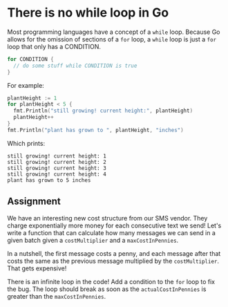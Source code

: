 # There is no while loop in Go

Most programming languages have a concept of a `while` loop. Because Go allows for the omission of sections of a `for` loop, a `while` loop is just a `for` loop that only has a CONDITION.

```go
for CONDITION {
  // do some stuff while CONDITION is true
}
```

For example:

```go
plantHeight := 1
for plantHeight < 5 {
  fmt.Println("still growing! current height:", plantHeight)
  plantHeight++
}
fmt.Println("plant has grown to ", plantHeight, "inches")
```

Which prints:

```
still growing! current height: 1
still growing! current height: 2
still growing! current height: 3
still growing! current height: 4
plant has grown to 5 inches
```

## Assignment

We have an interesting new cost structure from our SMS vendor. They charge exponentially more money for each consecutive text we send! Let's write a function that can calculate how many messages we can send in a given batch given a `costMultiplier` and a `maxCostInPennies`.

In a nutshell, the first message costs a penny, and each message after that costs the same as the previous message multiplied by the `costMultiplier`. That gets expensive!

There is an infinite loop in the code! Add a condition to the `for` loop to fix the bug. The loop should break as soon as the `actualCostInPennies` is greater than the `maxCostInPennies`.
